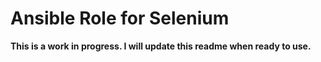Ansible Role for Selenium
===

**This is a work in progress. I will update this readme when ready to use.**
